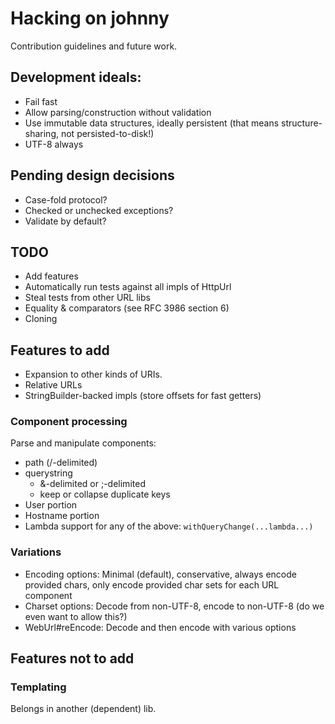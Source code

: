 # Hacking on johnny

Contribution guidelines and future work.

## Development ideals:

- Fail fast
- Allow parsing/construction without validation
- Use immutable data structures, ideally persistent (that means
  structure-sharing, not persisted-to-disk!)
- UTF-8 always

## Pending design decisions

- Case-fold protocol?
- Checked or unchecked exceptions?
- Validate by default?

## TODO

- Add features
- Automatically run tests against all impls of HttpUrl
- Steal tests from other URL libs
- Equality & comparators (see RFC 3986 section 6)
- Cloning

## Features to add

- Expansion to other kinds of URIs.
- Relative URLs
- StringBuilder-backed impls (store offsets for fast getters)

### Component processing

Parse and manipulate components:

- path (/-delimited)
- querystring
  - &-delimited or ;-delimited
  - keep or collapse duplicate keys
- User portion
- Hostname portion
- Lambda support for any of the above: `withQueryChange(...lambda...)`

### Variations

- Encoding options: Minimal (default), conservative, always encode
  provided chars, only encode provided char sets for each URL
  component
- Charset options: Decode from non-UTF-8, encode to non-UTF-8 (do we
  even want to allow this?)
- WebUrl#reEncode: Decode and then encode with various options

## Features not to add

### Templating

Belongs in another (dependent) lib.
